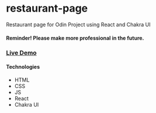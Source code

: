# restaurant-page
Restaurant page for Odin Project using React and Chakra UI  
#### Reminder! Please make more professional in the future.  
### [Live Demo](https://frostandice.github.io/restaurant-page)

#### Technologies
- HTML
- CSS
- JS
- React
- Chakra UI

